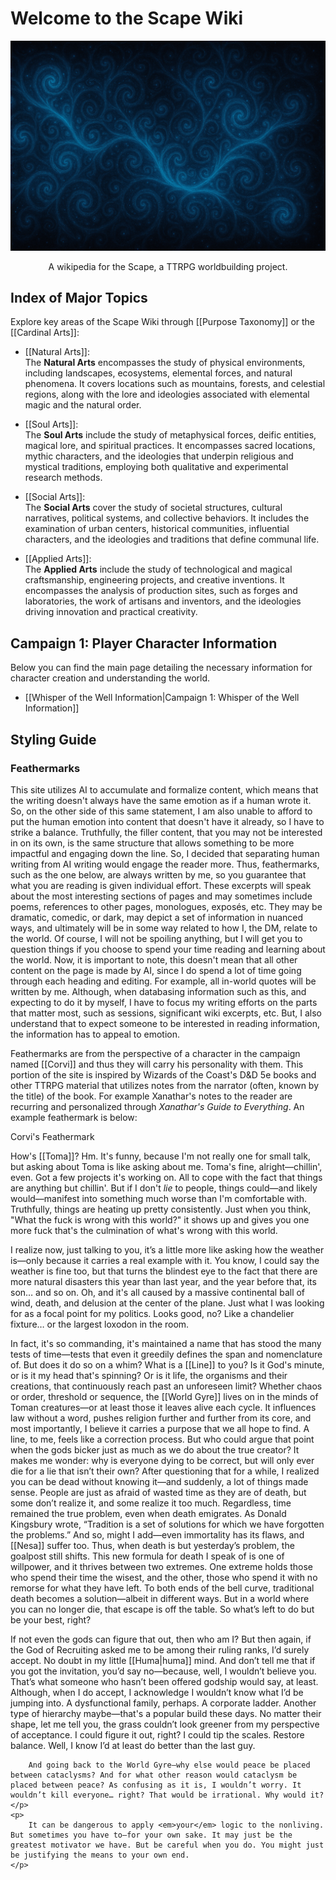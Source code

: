 <!-- wiki-header-section:start -->
# Welcome to the Scape Wiki

![Sourcewaters](wiki_images/Sourcewaters%204.png)

<p style="text-align:center;">A wikipedia for the Scape, a TTRPG worldbuilding project.</p>

<!-- wiki-header-section:end -->

## Index of Major Topics

Explore key areas of the Scape Wiki through [[Purpose Taxonomy]] or the [[Cardinal Arts]]:

- [[Natural Arts]]:  
  The **Natural Arts** encompasses the study of physical environments, including landscapes, ecosystems, elemental forces, and natural phenomena. 
  It covers locations such as mountains, forests, and celestial regions, along with the lore and ideologies associated with elemental magic and the natural order.

- [[Soul Arts]]:  
  The **Soul Arts** include the study of metaphysical forces, deific entities, magical lore, and spiritual practices. It encompasses sacred locations, mythic characters, and the ideologies that underpin religious and mystical traditions, employing both qualitative and experimental research methods.

- [[Social Arts]]:  
  The **Social Arts** cover the study of societal structures, cultural narratives, political systems, and collective behaviors. It includes the examination of urban centers, historical communities, influential characters, and the ideologies and traditions that define communal life.

- [[Applied Arts]]:  
  The **Applied Arts** include the study of technological and magical craftsmanship, engineering projects, and creative inventions. It encompasses the analysis of production sites, such as forges and laboratories, the work of artisans and inventors, and the ideologies driving innovation and practical creativity.

## Campaign 1: Player Character Information

Below you can find the main page detailing the necessary information for character creation and understanding the world.

- [[Whisper of the Well Information|Campaign 1: Whisper of the Well Information]]

## Styling Guide

### Feathermarks

This site utilizes AI to accumulate and formalize content, which means that the writing doesn't always have the same emotion as if a human wrote it. So, on the other side of this same statement, I am also unable to afford to put the human emotion into content that doesn't have it already, so I have to strike a balance. Truthfully, the filler content, that you may not be interested in on its own, is the same structure that allows something to be more impactful and engaging down the line. So, I decided that separating human writing from AI writing would engage the reader more. Thus, feathermarks, such as the one below, are always written by me, so you guarantee that what you are reading is given individual effort. These excerpts will speak about the most interesting sections of pages and may sometimes include poems, references to other pages, monologues, exposés, etc. They may be dramatic, comedic, or dark, may depict a set of information in nuanced ways, and ultimately will be in some way related to how I, the DM, relate to the world. Of course, I will not be spoiling anything, but I will get you to question things if you choose to spend your time reading and learning about the world. Now, it is important to note, this doesn't mean that all other content on the page is made by AI, since I do spend a lot of time going through each heading and editing. For example, all in-world quotes will be written by me. Although, when databasing information such as this, and expecting to do it by myself, I have to focus my writing efforts on the parts that matter most, such as sessions, significant wiki excerpts, etc. But, I also understand that to expect someone to be interested in reading information, the information has to appeal to emotion. 

Feathermarks are from the perspective of a character in the campaign named [[Corvi]] and thus they will carry his personality with them. This portion of the site is inspired by Wizards of the Coast's D&D 5e books and other TTRPG material that utilizes notes from the narrator (often, known by the title) of the book. For example Xanathar's notes to the reader are recurring and personalized through *Xanathar's Guide to Everything*. An example feathermark is below:

<div class="feathermark">
    <p class="feathermark-attribution">Corvi's Feathermark</p>
    <p>
        How's [[Toma]]? Hm. It's funny, because I'm not really one for small talk, but asking about Toma is like asking about me. Toma's fine, alright—chillin', even. Got a few projects it's working on. All to cope with the fact that things are anything but chillin'. But if I don't <em>lie</em> to people, things could—and likely would—manifest into something much worse than I'm comfortable with. Truthfully, things are heating up pretty consistently. Just when you think, "What the fuck is wrong with this world?" it shows up and gives you one more fuck that's the culmination of what's wrong with this world.
    </p>
    <p>
        I realize now, just talking to you, it’s a little more like asking how the weather is—only because it carries a real example with it. You know, I could say the weather is fine too, but that turns the blindest eye to the fact that there are more natural disasters this year than last year, and the year before that, its son… and so on. Oh, and it's all caused by a massive continental ball of wind, death, and delusion at the center of the plane. Just what I was looking for as a focal point for my politics. Looks good, no? Like a chandelier fixture… or the largest loxodon in the room.
    </p>
    <p>
        In fact, it's so commanding, it's maintained a name that has stood the many tests of time—tests that even it greedily defines the span and nomenclature of. But does it do so on a whim? What is a [[Line]] to you? Is it God's minute, or is it my head that's spinning? Or is it life, the organisms and their creations, that continuously reach past an unforeseen limit? Whether chaos or order, threshold or sequence, the [[World Gyre]] lives on in the minds of Toman creatures—or at least those it leaves alive each cycle. It influences law without a word, pushes religion further and further from its core, and most importantly, I believe it carries a purpose that we all hope to find. A line, to me, feels like a correction process. But who could argue that point when the gods bicker just as much as we do about the true creator? 
        It makes me wonder: why is everyone dying to be correct, but will only ever die for a lie that isn’t their own? After questioning that for a while, I realized you can be dead without knowing it—and suddenly, a lot of things made sense. People are just as afraid of wasted time as they are of death, but some don’t realize it, and some realize it too much. Regardless, time remained the true problem, even when death emigrates. 
        As Donald Kingsbury wrote, “Tradition is a set of solutions for which we have forgotten the problems.” And so, might I add—even immortality has its flaws, and [[Nesa]] suffer too. Thus, when death is but yesterday’s problem, the goalpost still shifts. This new formula for death I speak of is one of willpower, and it thrives between two extremes. One extreme holds those who spend their time the wisest, and the other, those who spend it with no remorse for what they have left. 
        To both ends of the bell curve, traditional death becomes a solution—albeit in different ways. But in a world where you can no longer die, that escape is off the table. So what’s left to do but be your best, right?
    </p>
    <p>
        If not even the gods can figure that out, then who am I? But then again, if the God of Recruiting asked me to be among their ruling ranks, I’d surely accept. No doubt in my little [[Huma|huma]] mind. And don’t tell me that if you got the invitation, you’d say no—because, well, I wouldn’t believe you. That’s what someone who hasn’t been offered godship would say, at least. 
        Although, when I do accept, I acknowledge I wouldn’t know what I’d be jumping into. A dysfunctional family, perhaps. A corporate ladder. Another type of hierarchy maybe—that's a popular build these days. No matter their shape, let me tell you, the grass couldn’t look greener from my perspective of acceptance. I could figure it out, right? I could tip the scales. Restore balance. 
        Well, I know I’d at least do better than the last guy.
        
        And going back to the World Gyre—why else would peace be placed between cataclysms? And for what other reason would cataclysm be placed between peace? As confusing as it is, I wouldn’t worry. It wouldn’t kill everyone… right? That would be irrational. Why would it?
    </p>
    <p>
        It can be dangerous to apply <em>your</em> logic to the nonliving. But sometimes you have to—for your own sake. It may just be the greatest motivator we have. But be careful when you do. You might just be justifying the means to your own end.
    </p>
</div>

